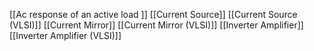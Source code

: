 [[Ac response of an active load ]]
[[Current Source]]
[[Current Source (VLSI)]]
[[Current Mirror]]
[[Current Mirror (VLSI)]]
[[Inverter Amplifier]]
[[Inverter Amplifier (VLSI)]]
